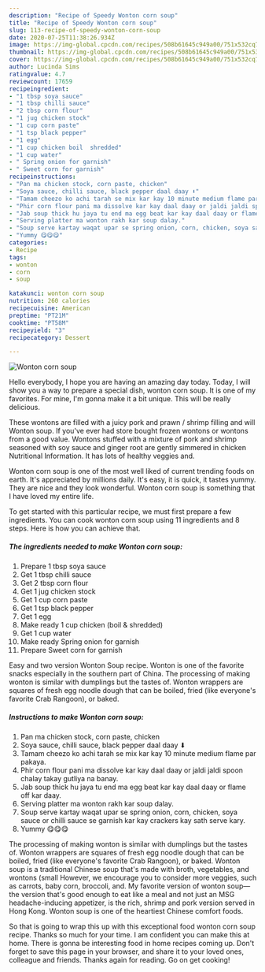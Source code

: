 ```yaml
---
description: "Recipe of Speedy Wonton corn soup"
title: "Recipe of Speedy Wonton corn soup"
slug: 113-recipe-of-speedy-wonton-corn-soup
date: 2020-07-25T11:38:26.934Z
image: https://img-global.cpcdn.com/recipes/508b61645c949a00/751x532cq70/wonton-corn-soup-recipe-main-photo.jpg
thumbnail: https://img-global.cpcdn.com/recipes/508b61645c949a00/751x532cq70/wonton-corn-soup-recipe-main-photo.jpg
cover: https://img-global.cpcdn.com/recipes/508b61645c949a00/751x532cq70/wonton-corn-soup-recipe-main-photo.jpg
author: Lucinda Sims
ratingvalue: 4.7
reviewcount: 17659
recipeingredient:
- "1 tbsp soya sauce"
- "1 tbsp chilli sauce"
- "2 tbsp corn flour"
- "1 jug chicken stock"
- "1 cup corn paste"
- "1 tsp black pepper"
- "1 egg"
- "1 cup chicken boil  shredded"
- "1 cup water"
- " Spring onion for garnish"
- " Sweet corn for garnish"
recipeinstructions:
- "Pan ma chicken stock, corn paste, chicken"
- "Soya sauce, chilli sauce, black pepper daal daay ⬇"
- "Tamam cheezo ko achi tarah se mix kar kay 10 minute medium flame par pakaya."
- "Phir corn flour pani ma dissolve kar kay daal daay or jaldi jaldi spoon chalay takay gutliya na banay."
- "Jab soup thick hu jaya tu end ma egg beat kar kay daal daay or flame off kar daay."
- "Serving platter ma wonton rakh kar soup dalay."
- "Soup serve kartay waqat upar se spring onion, corn, chicken, soya sauce or chilli sauce se garnish kar kay crackers kay sath serve kary."
- "Yummy 😋😋😋"
categories:
- Recipe
tags:
- wonton
- corn
- soup

katakunci: wonton corn soup 
nutrition: 260 calories
recipecuisine: American
preptime: "PT21M"
cooktime: "PT58M"
recipeyield: "3"
recipecategory: Dessert

---
```



![Wonton corn soup](https://img-global.cpcdn.com/recipes/508b61645c949a00/751x532cq70/wonton-corn-soup-recipe-main-photo.jpg)

Hello everybody, I hope you are having an amazing day today. Today, I will show you a way to prepare a special dish, wonton corn soup. It is one of my favorites. For mine, I'm gonna make it a bit unique. This will be really delicious.

These wontons are filled with a juicy pork and prawn / shrimp filling and will Wonton soup. If you&#39;ve ever had store bought frozen wontons or wontons from a good value. Wontons stuffed with a mixture of pork and shrimp seasoned with soy sauce and ginger root are gently simmered in chicken Nutritional Information. It has lots of healthy veggies and.

Wonton corn soup is one of the most well liked of current trending foods on earth. It's appreciated by millions daily. It's easy, it is quick, it tastes yummy. They are nice and they look wonderful. Wonton corn soup is something that I have loved my entire life.


To get started with this particular recipe, we must first prepare a few ingredients. You can cook wonton corn soup using 11 ingredients and 8 steps. Here is how you can achieve that.

<!--inarticleads1-->

##### The ingredients needed to make Wonton corn soup:

1. Prepare 1 tbsp soya sauce
1. Get 1 tbsp chilli sauce
1. Get 2 tbsp corn flour
1. Get 1 jug chicken stock
1. Get 1 cup corn paste
1. Get 1 tsp black pepper
1. Get 1 egg
1. Make ready 1 cup chicken (boil &amp; shredded)
1. Get 1 cup water
1. Make ready  Spring onion for garnish
1. Prepare  Sweet corn for garnish


Easy and two version Wonton Soup recipe. Wonton is one of the favorite snacks especially in the southern part of China. The processing of making wonton is similar with dumplings but the tastes of. Wonton wrappers are squares of fresh egg noodle dough that can be boiled, fried (like everyone&#39;s favorite Crab Rangoon), or baked. 

<!--inarticleads2-->

##### Instructions to make Wonton corn soup:

1. Pan ma chicken stock, corn paste, chicken
1. Soya sauce, chilli sauce, black pepper daal daay ⬇
1. Tamam cheezo ko achi tarah se mix kar kay 10 minute medium flame par pakaya.
1. Phir corn flour pani ma dissolve kar kay daal daay or jaldi jaldi spoon chalay takay gutliya na banay.
1. Jab soup thick hu jaya tu end ma egg beat kar kay daal daay or flame off kar daay.
1. Serving platter ma wonton rakh kar soup dalay.
1. Soup serve kartay waqat upar se spring onion, corn, chicken, soya sauce or chilli sauce se garnish kar kay crackers kay sath serve kary.
1. Yummy 😋😋😋


The processing of making wonton is similar with dumplings but the tastes of. Wonton wrappers are squares of fresh egg noodle dough that can be boiled, fried (like everyone&#39;s favorite Crab Rangoon), or baked. Wonton soup is a traditional Chinese soup that&#39;s made with broth, vegetables, and wontons (small However, we encourage you to consider more veggies, such as carrots, baby corn, broccoli, and. My favorite version of wonton soup—the version that&#39;s good enough to eat like a meal and not just an MSG headache-inducing appetizer, is the rich, shrimp and pork version served in Hong Kong. Wonton soup is one of the heartiest Chinese comfort foods. 

So that is going to wrap this up with this exceptional food wonton corn soup recipe. Thanks so much for your time. I am confident you can make this at home. There is gonna be interesting food in home recipes coming up. Don't forget to save this page in your browser, and share it to your loved ones, colleague and friends. Thanks again for reading. Go on get cooking!
